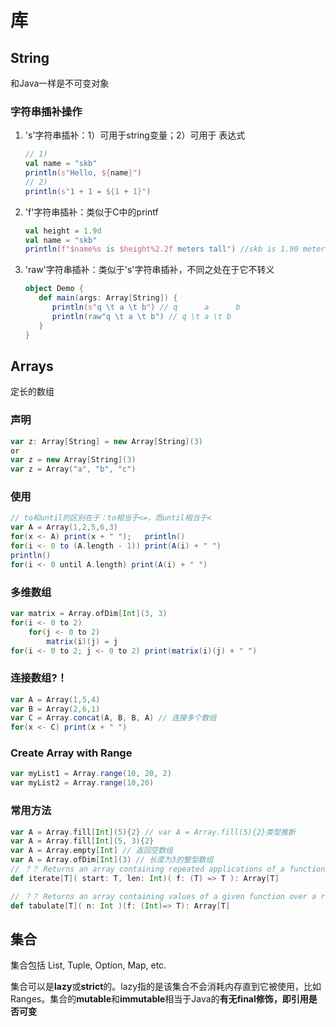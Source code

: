# 库

## String

和Java一样是不可变对象

### 字符串插补操作

1. 's'字符串插补：1）可用于string变量；2）可用于 表达式

   ```scala
   // 1)
   val name = "skb"
   println(s"Hello, ${name}")
   // 2)
   println(s"1 + 1 = ${1 + 1}")
   ```

2. 'f'字符串插补：类似于C中的printf

   ```scala
   val height = 1.9d
   val name = "skb"
   println(f"$name%s is $height%2.2f meters tall") //skb is 1.90 meters tall
   ```

3. 'raw'字符串插补：类似于's'字符串插补，不同之处在于它不转义

   ```scala
   object Demo {
      def main(args: Array[String]) {
         println(s"q \t a \t b") // q      a      b
         println(raw"q \t a \t b") // q \t a \t b
      }
   }
   ```

## Arrays

定长的数组

### 声明

```scala
var z: Array[String] = new Array[String](3)
or
var z = new Array[String](3)
var z = Array("a", "b", "c")
```

### 使用

```scala
// to和until的区别在于：to相当于<=，而until相当于<
var A = Array(1,2,5,6,3)
for(x <- A) print(x + " ");   println()
for(i <- 0 to (A.length - 1)) print(A(i) + " ") 
println()
for(i <- 0 until A.length) print(A(i) + " ")
```

### 多维数组

```scala
var matrix = Array.ofDim[Int](3, 3)
for(i <- 0 to 2)
	for(j <- 0 to 2)
		matrix(i)(j) = j
for(i <- 0 to 2; j <- 0 to 2) print(matrix(i)(j) + " ")
```

### 连接数组?！

```scala
var A = Array(1,5,4)
var B = Array(2,6,1)
var C = Array.concat(A, B, B, A) // 连接多个数组
for(x <- C) print(x + " ")
```

### Create Array with Range

```scala
var myList1 = Array.range(10, 20, 2)
var myList2 = Array.range(10,20)
```

### 常用方法

```scala
var A = Array.fill[Int](5){2} // var A = Array.fill(5){2}类型推断
var A = Array.fill[Int](5, 3){2}
var A = Array.empty[Int] // 返回空数组
var A = Array.ofDim[Int](3) // 长度为3的整型数组
// ？？ Returns an array containing repeated applications of a function to a start value.	
def iterate[T]( start: T, len: Int)( f: (T) => T ): Array[T] 

// ？？ Returns an array containing values of a given function over a range of integer values starting from 0. 
def tabulate[T]( n: Int )(f: (Int)=> T): Array[T]

```

## 集合

集合包括 List, Tuple, Option, Map, etc.

集合可以是**lazy**或**strict**的。lazy指的是该集合不会消耗内存直到它被使用，比如Ranges。集合的**mutable**和**immutable**相当于Java的**有无final修饰，即引用是否可变**

